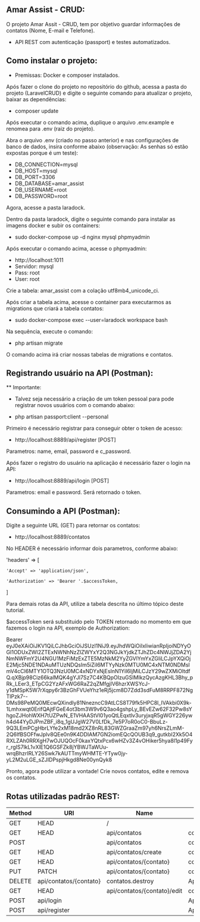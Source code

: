 ## Amar Assist - CRUD:

O projeto Amar Assit - CRUD, tem por objetivo guardar informações de contatos (Nome, E-mail e Telefone).

- API REST com autenticação (passport) e testes automatizados.

## Como instalar o projeto:

- Premissas:
Docker e composer instalados.

Após fazer o clone do projeto no repositório do github, acessa a pasta do projeto (LaravelCRUD) e digite o seguinte comando para atualizar o projeto, baixar as dependências:

- composer update

Após executar o comando acima, duplique o arquivo .env.example e renomea para .env (raiz do projeto).

Abra o arquivo .env (criado no passo anterior) e nas configurações de banco de dados, insira conforme abaixo (observação: As senhas só estão expostas porque é um teste):

- DB_CONNECTION=mysql
- DB_HOST=mysql
- DB_PORT=3306
- DB_DATABASE=amar_assist
- DB_USERNAME=root
- DB_PASSWORD=root

Agora, acesse a pasta laradock.

Dentro da pasta laradock, digite o seguinte comando para instalar as imagens docker e subir os containers:

- sudo docker-compose up -d nginx mysql phpmyadmin

Após executar o comando acima, acesse o phpmyadmin:
- http://localhost:1011
- Servidor: mysql
- Pass: root
- User: root

Crie a tabela: amar_assist com a colação utf8mb4_unicode_ci.

Após criar a tabela acima, acesse o container para executarmos as migrations que criará a tabela contatos:

- sudo docker-compose exec --user=laradock workspace bash

Na sequência, execute o comando:

- php artisan migrate

O comando acima irá criar nossas tabelas de migrations e contatos.

## Registrando usuário na API (Postman):

** Importante:
- Talvez seja necessário a criação de um token pessoal para pode registrar novos usuários com o comando abaixo:

- php artisan passport:client --personal

Primeiro é necessário registrar para conseguir obter o token de acesso:

- http://localhost:8889/api/register [POST]

Parametros: name, email, password e c_password.

Após fazer o registro do usuário na aplicação é necessário fazer o login na API:

- http://localhost:8889/api/login [POST]

Parametros: email e password. Será retornado o token.

## Consumindo a API (Postman):

Digite a seguinte URL (GET) para retornar os contatos:

- http://localhost:8889/contatos

No HEADER é necessário informar dois parametros, conforme abaixo:

'headers' => [

    'Accept' => 'application/json',

    'Authorization' => 'Bearer '.$accessToken,

]

Para demais rotas da API, utilize a tabela descrita no último tópico deste tutorial.

$accessToken será substituido pelo TOKEN retornado no momento em que fazemos o login na API, exemplo de Authorization:

Bearer eyJ0eXAiOiJKV1QiLCJhbGciOiJSUzI1NiJ9.eyJhdWQiOiIxIiwianRpIjoiNDYyOGI1ODUxZWI2ZTExNWNhNzZlZWYxY2Q3NGJkYjdkZTJhZDc4NWJjZDA2YjNmNWFmY2U4NGU1MzFiMzExZTE5MzNkM2YyZGVlYmYxZGIiLCJpYXQiOjE2Mjc5NDE1NDAuMTUzNDQsIm5iZiI6MTYyNzk0MTU0MC4xNTM0NDMsImV4cCI6MTY1OTQ3NzU0MC4xNDYxNjEsInN1YiI6IjMiLCJzY29wZXMiOltdfQ.qXBjp98Ciz66kalMQK4gYJl7Sz7C4KBQpOIzuGSIMIkzQycAzgKHL3Bhy_pRk_LEer3_ETpCG2YzAFxWG6RaZ2qZMfgjIV6hzrXWSYcJ-y1dMSpK5W7rXqpy6r3BzGhFVUeYhz1eRj5jcm8D7Zdd3sdFuM8RRPF872NgTIPzk7--DMs98PeMQ0MEcwQXindIy81NnezncC9AtLCS8T79fk5HPC8l_IVAkbi0X9k-1Lmhxwqt0ErifQAjtFGeE4ot3bm3W9v6Q3ao4gshpLy_BEvEZw62F32Pw8sYhgoZJHohWXH7tUZPwN_E1VHAAStVl01yoQtLEqxtlv3uryjxqR5gWGY226ywh4d44YyDJPmZBF_i8q_1gUJgW27V0LfDk_7e5P7oR0oC0-BbuLz-9Q3LEmPCgHbrLYfe2xM18md2XZ8nRL83GWZGraaZm97yh6NrsZLmM-2Q6IfBSOFfwJplv8QEe0n9K4DDIAM7GN2iomEQcQOUB3q9_gutkbl2Xk5O4RXLZAh0RRXgH7wOJUQOcF0kaxYQtxPcx6wHZv3Z4vOHiker5hya8l1p49Fyr_rgIS7lkL1vXlE1Q6GSFZk8jYBWJTaWUu-wrqBhzrIRLY26Swk7kAUTTmyWHMTE-YTyw0jy-yL2M2uLGE_sZJIDPspjHkgd8Ne00ynQyk8

Pronto, agora pode utilizar a vontade! Crie novos contatos, edite e remova os contatos.

## Rotas utilizadas padrão REST:

| Method    | URI                         | Name             | Action                                          | Middleware   |
|-----------|-----------------------------|------------------|-------------------------------------------------|--------------|
| GET|HEAD  | /                           |                  | Closure                                         | web          |
| GET|HEAD  | api/contatos                | contatos.index   | App\Http\Controllers\ContatoController@index    | api auth:api |
| POST  |   | api/contatos                | contatos.store   | App\Http\Controllers\ContatoController@store    | api auth:api |
| GET|HEAD  | api/contatos/create         | contatos.create  | App\Http\Controllers\ContatoController@create   | api auth:api |
| GET|HEAD  | api/contatos/{contato}      | contatos.show    | App\Http\Controllers\ContatoController@show     | api auth:api |
| PUT|PATCH | api/contatos/{contato}      | contatos.update  | App\Http\Controllers\ContatoController@update   | api auth:api |
| DELETE    | api/contatos/{contato}      | contatos.destroy | App\Http\Controllers\ContatoController@destroy  | api auth:api |
| GET|HEAD  | api/contatos/{contato}/edit | contatos.edit    | App\Http\Controllers\ContatoController@edit     | api auth:api |
| POST      | api/login                   |                  | App\Http\Controllers\ContatoController@login    | api          |
| POST      | api/register                |                  | App\Http\Controllers\ContatoController@register | api          |


